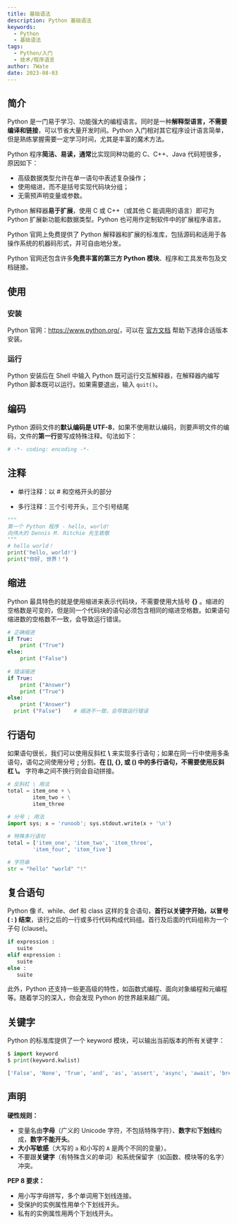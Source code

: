 ```yaml
---
title: 基础语法
description: Python 基础语法
keywords:
  - Python
  - 基础语法
tags:
  - Python/入门
  - 技术/程序语言
author: 7Wate
date: 2023-08-03
---
```


## 简介

Python 是一门易于学习、功能强大的编程语言。同时是一种**解释型语言，不需要编译和链接**，可以节省大量开发时间。Python 入门相对其它程序设计语言简单，但是熟练掌握需要一定学习时间，尤其是丰富的魔术方法。

Python 程序**简洁、易读，通常**比实现同种功能的 C、C++、Java 代码短很多，原因如下：

- 高级数据类型允许在单一语句中表述复杂操作；
- 使用缩进，而不是括号实现代码块分组；
- 无需预声明变量或参数。

Python 解释器**易于扩展**，使用 C 或 C++（或其他 C 能调用的语言）即可为 Python 扩展新功能和数据类型。Python 也可用作定制软件中的扩展程序语言。

Python 官网上免费提供了 Python 解释器和扩展的标准库，包括源码和适用于各操作系统的机器码形式，并可自由地分发。

Python 官网还包含许多**免费丰富的第三方 Python 模块**、程序和工具发布包及文档链接。

## 使用

### 安装

Python 官网：<https://www.python.org/>，可以在 [官方文档](https://docs.python.org/) 帮助下选择合适版本安装。

### 运行

Python 安装后在 Shell 中输入 Python 既可运行交互解释器，在解释器内编写 Python 脚本既可以运行。如果需要退出，输入 `quit()`。

## 编码

Python 源码文件的**默认编码是 UTF-8**，如果不使用默认编码，则要声明文件的编码，文件的**第一行**要写成特殊注释。句法如下：

```python
# -*- coding: encoding -*-
```

## 注释

- 单行注释：以 # 和空格开头的部分

- 多行注释：三个引号开头，三个引号结尾

```python
"""
第一个 Python 程序 - hello, world!
向伟大的 Dennis M. Ritchie 先生致敬
"""
# hello world！
print('hello, world!')
print("你好, 世界！")
```

## 缩进

Python 最具特色的就是使用缩进来表示代码块，不需要使用大括号 **{}** 。缩进的空格数是可变的，但是同一个代码块的语句必须包含相同的缩进空格数。如果语句缩进数的空格数不一致，会导致运行错误。

```python
# 正确缩进
if True:
    print ("True")
else:
    print ("False")
    
# 错误缩进
if True:
    print ("Answer")
    print ("True")
else:
    print ("Answer")
  print ("False")    # 缩进不一致，会导致运行错误
```

## 行语句

如果语句很长，我们可以使用反斜杠 **\\** 来实现多行语句；如果在同一行中使用多条语句，语句之间使用分号 **;** 分割。**在 [], {}, 或 () 中的多行语句，不需要使用反斜杠 \\。** 字符串之间不换行则会自动拼接。

```python
# 反斜杠 \ 用法
total = item_one + \
        item_two + \
        item_three
        
# 分号 ; 用法
import sys; x = 'runoob'; sys.stdout.write(x + '\n')

# 特殊多行语句
total = ['item_one', 'item_two', 'item_three',
        'item_four', 'item_five']

# 字符串
str = "hello" "world" "!"
```

## 复合语句

Python 像 if、while、def 和 class 这样的复合语句，**首行以关键字开始，以冒号 ( : ) 结束**，该行之后的一行或多行代码构成代码组。首行及后面的代码组称为一个子句 (clause)。

```python
if expression : 
   suite
elif expression : 
   suite 
else : 
   suite
```

此外，Python 还支持一些更高级的特性，如函数式编程、面向对象编程和元编程等。随着学习的深入，你会发现 Python 的世界越来越广阔。

## 关键字

Python 的标准库提供了一个 keyword 模块，可以输出当前版本的所有关键字：

```python
$ import keyword
$ print(keyword.kwlist)

['False', 'None', 'True', 'and', 'as', 'assert', 'async', 'await', 'break', 'class', 'continue', 'def', 'del', 'elif', 'else', 'except', 'finally', 'for', 'from', 'global', 'if', 'import', 'in', 'is', 'lambda', 'nonlocal', 'not', 'or', 'pass', 'raise', 'return', 'try', 'while', 'with', 'yield']
```

## 声明

**硬性规则：**

- 变量名由**字母**（广义的 Unicode 字符，不包括特殊字符）、**数字**和**下划线**构成，**数字不能开头**。
- **大小写敏感**（大写的 `a` 和小写的 `A` 是两个不同的变量）。
- 不要跟**关键字**（有特殊含义的单词）和系统保留字（如函数、模块等的名字）冲突。

**PEP 8 要求：**

- 用小写字母拼写，多个单词用下划线连接。
- 受保护的实例属性用单个下划线开头。
- 私有的实例属性用两个下划线开头。
